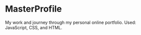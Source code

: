 # MasterProfile
My work and journey through my personal online portfolio. Used: JavaScript, CSS, and HTML. 
